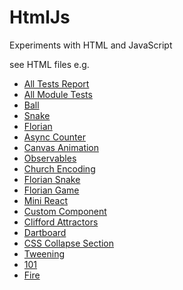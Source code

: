 # HtmlJs
Experiments with HTML and JavaScript

see HTML files e.g.
- [All Tests Report](https://dierk.github.io/HtmlJs/allTests.html)
- [All Module Tests](https://dierk.github.io/HtmlJs/allModuleTests.html)
- [Ball](https://dierk.github.io/HtmlJs/ball/ball.html)
- [Snake](https://dierk.github.io/HtmlJs/snake/snake.html)
- [Florian](https://dierk.github.io/HtmlJs/florian/Snake.html)
- [Async Counter](https://dierk.github.io/HtmlJs/asyncCounter.html)
- [Canvas Animation](https://dierk.github.io/HtmlJs/canvasAnimation.html)
- [Observables](https://dierk.github.io/HtmlJs/observable/View.html)
- [Church Encoding](https://dierk.github.io/HtmlJs/church/View.html)
- [Florian Snake](https://dierk.github.io/HtmlJs/florian_snake.html)
- [Florian Game](https://dierk.github.io/HtmlJs/florian.html)
- [Mini React](https://dierk.github.io/HtmlJs/Mini.html)
- [Custom Component](https://dierk.github.io/HtmlJs/gauge/View.html)
- [Clifford Attractors](https://dierk.github.io/HtmlJs/concept/View.html)
- [Dartboard](https://dierk.github.io/HtmlJs/dartboard/View.html)
- [CSS Collapse Section](https://dierk.github.io/HtmlJs/TryCollapse.html)
- [Tweening](https://dierk.github.io/HtmlJs/tween/View.html)
- [101](https://dierk.github.io/HtmlJs/one.html)
- [Fire](https://dierk.github.io/HtmlJs/Fire.html)


